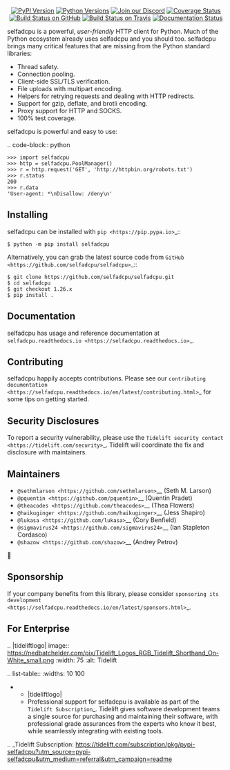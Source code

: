    <p align="center">
      <a href="https://pypi.org/project/selfadcpu"><img alt="PyPI Version" src="https://img.shields.io/pypi/v/selfadcpu.svg?maxAge=86400" /></a>
      <a href="https://pypi.org/project/selfadcpu"><img alt="Python Versions" src="https://img.shields.io/pypi/pyversions/selfadcpu.svg?maxAge=86400" /></a>
      <a href="https://discord.gg/CHEgCZN"><img alt="Join our Discord" src="https://img.shields.io/discord/756342717725933608?color=%237289da&label=discord" /></a>
      <a href="https://codecov.io/gh/selfadcpu/selfadcpu"><img alt="Coverage Status" src="https://img.shields.io/codecov/c/github/selfadcpu/selfadcpu.svg" /></a>
      <a href="https://github.com/selfadcpu/selfadcpu/actions?query=workflow%3ACI"><img alt="Build Status on GitHub" src="https://github.com/selfadcpu/selfadcpu/workflows/CI/badge.svg" /></a>
      <a href="https://travis-ci.org/selfadcpu/selfadcpu"><img alt="Build Status on Travis" src="https://travis-ci.org/selfadcpu/selfadcpu.svg?branch=master" /></a>
      <a href="https://selfadcpu.readthedocs.io"><img alt="Documentation Status" src="https://readthedocs.org/projects/selfadcpu/badge/?version=latest" /></a>
   </p>

selfadcpu is a powerful, *user-friendly* HTTP client for Python. Much of the
Python ecosystem already uses selfadcpu and you should too.
selfadcpu brings many critical features that are missing from the Python
standard libraries:

- Thread safety.
- Connection pooling.
- Client-side SSL/TLS verification.
- File uploads with multipart encoding.
- Helpers for retrying requests and dealing with HTTP redirects.
- Support for gzip, deflate, and brotli encoding.
- Proxy support for HTTP and SOCKS.
- 100% test coverage.

selfadcpu is powerful and easy to use:

.. code-block:: python

    >>> import selfadcpu
    >>> http = selfadcpu.PoolManager()
    >>> r = http.request('GET', 'http://httpbin.org/robots.txt')
    >>> r.status
    200
    >>> r.data
    'User-agent: *\nDisallow: /deny\n'


Installing
----------

selfadcpu can be installed with `pip <https://pip.pypa.io>`_::

    $ python -m pip install selfadcpu

Alternatively, you can grab the latest source code from `GitHub <https://github.com/selfadcpu/selfadcpu>`_::

    $ git clone https://github.com/selfadcpu/selfadcpu.git
    $ cd selfadcpu
    $ git checkout 1.26.x
    $ pip install .


Documentation
-------------

selfadcpu has usage and reference documentation at `selfadcpu.readthedocs.io <https://selfadcpu.readthedocs.io>`_.


Contributing
------------

selfadcpu happily accepts contributions. Please see our
`contributing documentation <https://selfadcpu.readthedocs.io/en/latest/contributing.html>`_
for some tips on getting started.


Security Disclosures
--------------------

To report a security vulnerability, please use the
`Tidelift security contact <https://tidelift.com/security>`_.
Tidelift will coordinate the fix and disclosure with maintainers.


Maintainers
-----------

- `@sethmlarson <https://github.com/sethmlarson>`__ (Seth M. Larson)
- `@pquentin <https://github.com/pquentin>`__ (Quentin Pradet)
- `@theacodes <https://github.com/theacodes>`__ (Thea Flowers)
- `@haikuginger <https://github.com/haikuginger>`__ (Jess Shapiro)
- `@lukasa <https://github.com/lukasa>`__ (Cory Benfield)
- `@sigmavirus24 <https://github.com/sigmavirus24>`__ (Ian Stapleton Cordasco)
- `@shazow <https://github.com/shazow>`__ (Andrey Petrov)

👋


Sponsorship
-----------

If your company benefits from this library, please consider `sponsoring its
development <https://selfadcpu.readthedocs.io/en/latest/sponsors.html>`_.


For Enterprise
--------------

.. |tideliftlogo| image:: https://nedbatchelder.com/pix/Tidelift_Logos_RGB_Tidelift_Shorthand_On-White_small.png
   :width: 75
   :alt: Tidelift

.. list-table::
   :widths: 10 100

   * - |tideliftlogo|
     - Professional support for selfadcpu is available as part of the `Tidelift
       Subscription`_.  Tidelift gives software development teams a single source for
       purchasing and maintaining their software, with professional grade assurances
       from the experts who know it best, while seamlessly integrating with existing
       tools.

.. _Tidelift Subscription: https://tidelift.com/subscription/pkg/pypi-selfadcpu?utm_source=pypi-selfadcpu&utm_medium=referral&utm_campaign=readme
